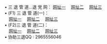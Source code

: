 &#8226; 三 退 管 道...退 党 网：
<a href="http://day30.ga/go/8/" target="_blank">网址一</a>
　<a href="http://line36.gq/go/8/" target="_blank">网址二</a>
　<a href="http://qq404.cf/go/8/" target="_blank">网址三</a>
　<br />
&#8226; (F1) 三 退 管 道(一)：<br />
　<a href="http://day30.ga/d/" target="_blank">网址一</a>
　<a href="http://line36.gq/d/" target="_blank">网址二</a>
　<a href="http://qq404.cf/d/" target="_blank">网址三</a><br />
&#8226; (F2)三 退 管 道(二)：<br />
　<a href="http://day30.ga/dd/" target="_blank">网址一</a>
　<a href="http://line36.gq/dd/" target="_blank">网址二</a>
　<a href="http://qq404.cf/dd/" target="_blank">网址三</a><br />
&#8226; 协助三退QQ :
2965556046<br />
